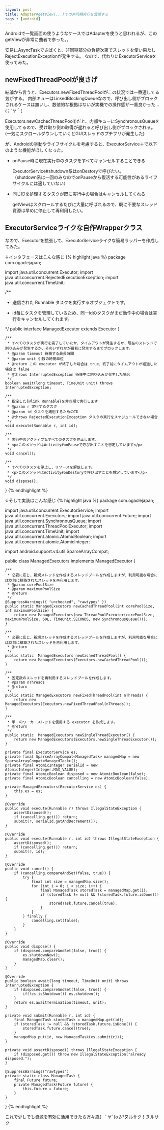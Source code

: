 ```yaml
---
layout: post
title: Adapter#getView(...)での非同期実行を管理する
tags : [android]
---
```


Androidで一覧画面の使うようなケースではAdapterを使うと思われるが、このgetViewが非常に曲者で参った。。

安易にAsyncTaskでさばくと、非同期部分の負荷次第でスレッドを使い果たしRejectExecutionExceptionが発生する。
なので、代わりにExecutorServiceを使ってみた。

## newFixedThreadPoolが良さげ

結論から言うと、Executors.newFixedThreadPoolがこの状況では一番適してる気がする。
内部キューはLinkedBlockingQueueなので、呼び出し側がブロックされるケースは無いし、数値的な根拠はないが実機での操作感が一番良かった…(；´∀｀)

Executors.newCachecThreadPool()だと、内部キューにSynchronousQueueを使用してるので、受け取り側の取得が遅れると呼び出し側がブロックされる。
(一気にスクロールダウンしていくとGUIスレッドのプチフリが発生した)


が、Androidの挙動やライフサイクルを考慮すると、ExecutorService＋で以下のような機能がほしくなった。

* onPause時に現在実行中のタスクをすべてキャンセルすることできる

	ExecutorService#shutdown系はonDestoryで呼びたい。  
	（shutdown系は一回のみなのでonPauseから復活する可能性があるライフサイクルには適していない）

* 同じIDを処理するタスクが既に実行中の場合はキャンセルしてくれる

	getViewはスクロールするたびに大量に呼ばれるので、既に不要なスレッド資源は早めに停止して再利用したい。

## ExecutorServiceライクな自作Wrapperクラス

なので、Executorを拡張して、ExecutorServiceライクな簡易ラッパーを作成してみた。

↓インタフェースはこんな感じ
{% highlight java %}
package com.ogaclejapan;

import java.util.concurrent.Executor;
import java.util.concurrent.RejectedExecutionException;
import java.util.concurrent.TimeUnit;

/**
 * 送信された Runnable タスクを実行するオブジェクトです。
 * <p>id毎にタスクを管理しているため、同一idのタスクがまだ動作中の場合は実行をキャンセルしてくれます。</p>
 */
public interface ManagedExecutor extends Executor {

	/**
	 * すべてのタスクが実行を完了していたか、タイムアウトが発生するか、現在のスレッドで割り込みが発生するか、そのいずれかが最初に発生するまでブロックします。
	 * @param timeout 待機する最長時間
	 * @param unit 引数の時間単位
	 * @return この executor が終了した場合は true、終了前にタイムアウトが経過した場合は false
	 * @throws InterruptedException 待機中に割り込みが発生した場合
	 */
	boolean await(long timeout, TimeUnit unit) throws InterruptedException;

	/**
	 * 指定した{@link Runnable}を非同期で実行します
	 * @param r 実行するタスク
	 * @param id タスクを識別するためのID
	 * @throws RejectedExecutionException タスクの実行をスケジュールできない場合
	 */
	void execute(Runnable r, int id);

	/**
	 * 実行中のアクティブなすべてのタスクを停止します。
	 * <p>このメソッドはActivity#onPauseで呼び出すことを想定しています</p>
	 */
	void cancel();

	/**
	 * すべてのタスクを停止し、リソースを解放します。
	 * <p>このメソッドはActivity#onDestoryで呼び出すことを想定しています</p>
	 */
	void dispose();

}
{% endhighlight %}


↓そして実装はこんな感じ
{% highlight java %}
package com.ogaclejapan;

import java.util.concurrent.ExecutorService;
import java.util.concurrent.Executors;
import java.util.concurrent.Future;
import java.util.concurrent.SynchronousQueue;
import java.util.concurrent.ThreadPoolExecutor;
import java.util.concurrent.TimeUnit;
import java.util.concurrent.atomic.AtomicBoolean;
import java.util.concurrent.atomic.AtomicInteger;

import android.support.v4.util.SparseArrayCompat;


public class ManagedExecutors implements ManagedExecutor {

	/**
	 * 必要に応じ、新規スレッドを作成するスレッドプールを作成しますが、利用可能な場合には以前に構築されたスレッドを再利用します。
	 * @param corePoolSize
	 * @param maximumPoolSize
	 * @return
	 */
	@SuppressWarnings({ "unchecked", "rawtypes" })
	public static ManagedExecutors newCachedThreadPool(int corePoolSize, int maximumPoolSize) {
		return new ManagedExecutors(new ThreadPoolExecutor(corePoolSize, maximumPoolSize, 60L, TimeUnit.SECONDS, new SynchronousQueue()));
	}

	/**
	 * 必要に応じ、新規スレッドを作成するスレッドプールを作成しますが、利用可能な場合には以前に構築されたスレッドを再利用します。
	 * @return
	 */
	public static  ManagedExecutors newCachedThreadPool() {
		return new ManagedExecutors(Executors.newCachedThreadPool());
	}

	/**
	 * 固定数のスレッドを再利用するスレッドプールを作成します。
	 * @param nThreads
	 * @return
	 */
	public static ManagedExecutors newFixedThreadPool(int nThreads) {
		return new ManagedExecutors(Executors.newFixedThreadPool(nThreads));
	}

	/**
	 * 単一のワーカースレッドを使用する executor を作成します。
	 * @return
	 */
	public static  ManagedExecutors newSingleThreadExecutor() {
		return new ManagedExecutors(Executors.newSingleThreadExecutor());
	}

	private final ExecutorService es;
	private final SparseArrayCompat<ManagedTask> managedMap = new SparseArrayCompat<ManagedTask>();
	private final AtomicInteger serialId = new AtomicInteger(Integer.MAX_VALUE);
	private final AtomicBoolean disposed = new AtomicBoolean(false);
	private final AtomicBoolean cancelling = new AtomicBoolean(false);

	private ManagedExecutors(ExecutorService es) {
		this.es = es;
	}

	@Override
	public void execute(Runnable r) throws IllegalStateException {
		assertDisposed();
		if (cancelling.get()) return;
		submit(r, serialId.getAndDecrement());
	}

	@Override
	public void execute(Runnable r, int id) throws IllegalStateException {
		assertDisposed();
		if (cancelling.get()) return;
		submit(r, id);
	}

	@Override
	public void cancel() {
		if (cancelling.compareAndSet(false, true)) {
			try {
				final int size = managedMap.size();
				for (int i = 0; i < size; i++) {
					final ManagedTask storedTask = managedMap.get(i);
					if (storedTask != null && !storedTask.future.isDone()) {
						storedTask.future.cancel(true);
					}
				}
			} finally {
				cancelling.set(false);
			}
		}
	}

	@Override
	public void dispose() {
		if (disposed.compareAndSet(false, true)) {
			es.shutdownNow();
			managedMap.clear();
		}
	}

	@Override
	public boolean await(long timeout, TimeUnit unit) throws InterruptedException {
		if (disposed.compareAndSet(false, true)) {
			if(!es.isShutdown()) es.shutdown();
		}
		return es.awaitTermination(timeout, unit);
	}

	private void submit(Runnable r, int id) {
		final ManagedTask storedTask = managedMap.get(id);
		if (storedTask != null && !storedTask.future.isDone()) {
			storedTask.future.cancel(true);
		}
		managedMap.put(id, new ManagedTask(es.submit(r)));
	}

	private void assertDisposed() throws IllegalStateException {
		if (disposed.get()) throw new IllegalStateException("already disposed.");
	}

	@SuppressWarnings("rawtypes")
	private static class ManagedTask {
		final Future future;
		private ManagedTask(Future future) {
			this.future = future;
		}
	}

}
{% endhighlight %}

これで少しでも資源を有効に活用できたら万々歳(　ﾟ∀ﾟ)o彡°ヌルサク！ヌルサク
